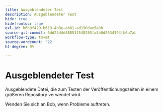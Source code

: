 ```yaml
---
title: Ausgeblendeter Test
description: Ausgeblendeter Test
hide: true
hidefromtoc: true
exl-id: b6b0f429-b619-4b8e-ab81-ad190dae5a0b
source-git-commit: 6dd2fd4d688514540265fa3b0d2634194fb6a7ab
workflow-type: tm+mt
source-wordcount: '22'
ht-degree: 0%

---
```


# Ausgeblendeter Test

Ausgeblendete Datei, die zum Testen der Veröffentlichungszeiten in einem größeren Repository verwendet wird.

Wenden Sie sich an Bob, wenn Probleme auftreten.
